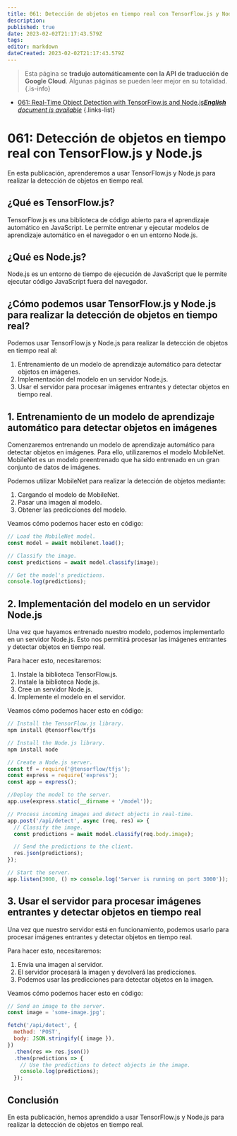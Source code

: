 ```yaml
---
title: 061: Detección de objetos en tiempo real con TensorFlow.js y Node.js
description: 
published: true
date: 2023-02-02T21:17:43.579Z
tags: 
editor: markdown
dateCreated: 2023-02-02T21:17:43.579Z
---
```


> Esta página se **tradujo automáticamente con la API de traducción de Google Cloud**.
Algunas páginas se pueden leer mejor en su totalidad.{.is-info}



- [061: Real-Time Object Detection with TensorFlow.js and Node.js***English** document is available*](/en/Knowledge-base/TensorFlow-js/Learning/061-real-time-object-detection-with-tensorflow-js-and-node-js)
{.links-list}


# 061: Detección de objetos en tiempo real con TensorFlow.js y Node.js

En esta publicación, aprenderemos a usar TensorFlow.js y Node.js para realizar la detección de objetos en tiempo real.

## ¿Qué es TensorFlow.js?

TensorFlow.js es una biblioteca de código abierto para el aprendizaje automático en JavaScript. Le permite entrenar y ejecutar modelos de aprendizaje automático en el navegador o en un entorno Node.js.

## ¿Qué es Node.js?

Node.js es un entorno de tiempo de ejecución de JavaScript que le permite ejecutar código JavaScript fuera del navegador.

## ¿Cómo podemos usar TensorFlow.js y Node.js para realizar la detección de objetos en tiempo real?

Podemos usar TensorFlow.js y Node.js para realizar la detección de objetos en tiempo real al:

1. Entrenamiento de un modelo de aprendizaje automático para detectar objetos en imágenes.
2. Implementación del modelo en un servidor Node.js.
3. Usar el servidor para procesar imágenes entrantes y detectar objetos en tiempo real.

## 1. Entrenamiento de un modelo de aprendizaje automático para detectar objetos en imágenes

Comenzaremos entrenando un modelo de aprendizaje automático para detectar objetos en imágenes. Para ello, utilizaremos el modelo MobileNet. MobileNet es un modelo preentrenado que ha sido entrenado en un gran conjunto de datos de imágenes.

Podemos utilizar MobileNet para realizar la detección de objetos mediante:

1. Cargando el modelo de MobileNet.
2. Pasar una imagen al modelo.
3. Obtener las predicciones del modelo.

Veamos cómo podemos hacer esto en código:

```javascript
// Load the MobileNet model.
const model = await mobilenet.load();

// Classify the image.
const predictions = await model.classify(image);

// Get the model's predictions.
console.log(predictions);
```

## 2. Implementación del modelo en un servidor Node.js

Una vez que hayamos entrenado nuestro modelo, podemos implementarlo en un servidor Node.js. Esto nos permitirá procesar las imágenes entrantes y detectar objetos en tiempo real.

Para hacer esto, necesitaremos:

1. Instale la biblioteca TensorFlow.js.
2. Instale la biblioteca Node.js.
3. Cree un servidor Node.js.
4. Implemente el modelo en el servidor.

Veamos cómo podemos hacer esto en código:

```javascript
// Install the TensorFlow.js library.
npm install @tensorflow/tfjs

// Install the Node.js library.
npm install node

// Create a Node.js server.
const tf = require('@tensorflow/tfjs');
const express = require('express');
const app = express();

//Deploy the model to the server.
app.use(express.static(__dirname + '/model'));

// Process incoming images and detect objects in real-time.
app.post('/api/detect', async (req, res) => {
  // Classify the image.
  const predictions = await model.classify(req.body.image);

  // Send the predictions to the client.
  res.json(predictions);
});

// Start the server.
app.listen(3000, () => console.log('Server is running on port 3000'));
```

## 3. Usar el servidor para procesar imágenes entrantes y detectar objetos en tiempo real

Una vez que nuestro servidor está en funcionamiento, podemos usarlo para procesar imágenes entrantes y detectar objetos en tiempo real.

Para hacer esto, necesitaremos:

1. Envía una imagen al servidor.
2. El servidor procesará la imagen y devolverá las predicciones.
3. Podemos usar las predicciones para detectar objetos en la imagen.

Veamos cómo podemos hacer esto en código:

```javascript
// Send an image to the server.
const image = 'some-image.jpg';

fetch('/api/detect', {
  method: 'POST',
  body: JSON.stringify({ image }),
})
  .then(res => res.json())
  .then(predictions => {
    // Use the predictions to detect objects in the image.
    console.log(predictions);
  });
```

## Conclusión

En esta publicación, hemos aprendido a usar TensorFlow.js y Node.js para realizar la detección de objetos en tiempo real.